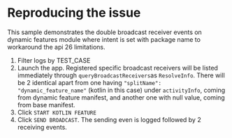 # Reproducing the issue

This sample demonstrates the double broadcast receiver events on dynamic features module where intent is set with package name to workaround the api 26 limitations.

1. Filter logs by TEST_CASE
2. Launch the app. Registered specific broadcast receivers will be listed immediately through `queryBroadcastReceivers`as `ResolveInfo`. There will be 2 identical apart from one having `"splitName": "dynamic_feature_name"` (kotlin in this case) under `activityInfo`, coming from dynamic feature manifest, and another one with null value, coming from base manifest.
3. Click `START KOTLIN FEATURE`
4. Click `SEND BROADCAST`. The sending even is logged followed by 2 receiving events.
